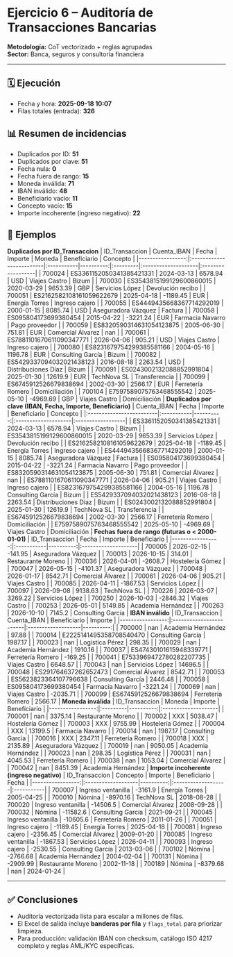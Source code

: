 # Ejercicio 6 – Auditoría de Transacciones Bancarias
**Metodología:** CoT vectorizado + reglas agrupadas  
**Sector:** Banca, seguros y consultoría financiera

---

## 🗓️ Ejecución
- Fecha y hora: **2025-09-18 10:07**
- Filas totales (entrada): **326**

## 📊 Resumen de incidencias
- Duplicados por ID: **51**
- Duplicados por clave: **51**
- Fecha nula: **0**
- Fecha fuera de rango: **15**
- Moneda inválida: **71**
- IBAN inválido: **48**
- Beneficiario vacío: **11**
- Concepto vacío: **15**
- Importe incoherente (ingreso negativo): **22**

## 📑 Ejemplos
**Duplicados por ID_Transaccion**
|   ID_Transaccion | Cuenta_IBAN              | Fecha      |   Importe | Moneda   | Beneficiario        | Concepto          |
|-----------------:|:-------------------------|:-----------|----------:|:---------|:--------------------|:------------------|
|           700024 | ES3361152050341385421331 | 2024-03-13 |   6578.94 | USD      | Viajes Castro       | Bizum             |
|           700030 | ES3543815199129600860015 | 2020-03-29 |   9653.39 | GBP      | Servicios López     | Devolución recibo |
|           700051 | ES2162582108161059622679 | 2025-04-18 |  -1189.45 | EUR      | Energía Torres      | Ingreso cajero    |
|           700055 | ES4449435668367714292019 | 2000-01-15 |   8085.74 | USD      | Aseguradora Vázquez | Factura           |
|           700058 | ES095804173699380454     | 2015-04-22 |  -3221.24 | EUR      | Farmacia Navarro    | Pago proveedor    |
|           700059 | ES8320590314631054123875 | 2005-06-30 |    751.81 | EUR      | Comercial Álvarez   | nan               |
|           700061 | ES7881101670611090347771 | 2026-04-06 |    905.21 | USD      | Viajes Castro       | Ingreso cajero    |
|           700080 | ES8231679754299385581166 | 2004-05-16 |   1196.78 | EUR      | Consulting García   | Bizum             |
|           700082 | ES5429337094032021438123 | 2016-08-18 |   2263.54 | USD      | Distribuciones Díaz | Bizum             |
|           700091 | ES0243002132088852991804 | 2025-01-30 |  12619.9  | EUR      | TechNova SL         | Transferencia     |
|           700099 | ES6745912526679838694    | 2002-03-30 |   2566.17 | EUR      | Ferretería Romero   | Domiciliación     |
|           700104 | E7597589075763468555542  | 2025-05-10 |  -4969.69 | GBP      | Viajes Castro       | Domiciliación     |
**Duplicados por clave (IBAN, Fecha, Importe, Beneficiario)**
| Cuenta_IBAN              | Fecha      |   Importe | Beneficiario        | Concepto          |
|:-------------------------|:-----------|----------:|:--------------------|:------------------|
| ES3361152050341385421331 | 2024-03-13 |   6578.94 | Viajes Castro       | Bizum             |
| ES3543815199129600860015 | 2020-03-29 |   9653.39 | Servicios López     | Devolución recibo |
| ES2162582108161059622679 | 2025-04-18 |  -1189.45 | Energía Torres      | Ingreso cajero    |
| ES4449435668367714292019 | 2000-01-15 |   8085.74 | Aseguradora Vázquez | Factura           |
| ES095804173699380454     | 2015-04-22 |  -3221.24 | Farmacia Navarro    | Pago proveedor    |
| ES8320590314631054123875 | 2005-06-30 |    751.81 | Comercial Álvarez   | nan               |
| ES7881101670611090347771 | 2026-04-06 |    905.21 | Viajes Castro       | Ingreso cajero    |
| ES8231679754299385581166 | 2004-05-16 |   1196.78 | Consulting García   | Bizum             |
| ES5429337094032021438123 | 2016-08-18 |   2263.54 | Distribuciones Díaz | Bizum             |
| ES0243002132088852991804 | 2025-01-30 |  12619.9  | TechNova SL         | Transferencia     |
| ES6745912526679838694    | 2002-03-30 |   2566.17 | Ferretería Romero   | Domiciliación     |
| E7597589075763468555542  | 2025-05-10 |  -4969.69 | Viajes Castro       | Domiciliación     |
**Fechas fuera de rango (futuras o < 2000-01-01)**
|   ID_Transaccion | Fecha      |   Importe | Beneficiario        |
|-----------------:|:-----------|----------:|:--------------------|
|           700005 | 2026-02-15 |   -141.95 | Aseguradora Vázquez |
|           700013 | 2026-10-15 |    314.01 | Restaurante Moreno  |
|           700036 | 2026-04-01 |  -2608.7  | Hostelería Gómez    |
|           700047 | 2026-05-15 |  -4101.37 | Aseguradora Vázquez |
|           700048 | 2026-01-17 |   8542.71 | Comercial Álvarez   |
|           700061 | 2026-04-06 |    905.21 | Viajes Castro       |
|           700085 | 2026-04-11 |  -1867.53 | Servicios López     |
|           700097 | 2026-09-08 |   9138.63 | TechNova SL         |
|           700226 | 2026-03-07 |   3269.22 | Servicios López     |
|           700250 | 2026-10-03 |  -2846.32 | Viajes Castro       |
|           700253 | 2026-05-01 |   5149.85 | Academia Hernández  |
|           700263 | 2026-10-10 |   7145.2  | Consulting García   |
**IBAN inválido**
|   ID_Transaccion | Cuenta_IBAN             | Beneficiario       |   Importe |
|-----------------:|:------------------------|:-------------------|----------:|
|           700000 | nan                     | Academia Hernández |     97.88 |
|           700014 | E2225141495358708540470 | Consulting García  |   1987.17 |
|           700023 | nan                     | Logística Pérez    |    298.35 |
|           700029 | nan                     | Academia Hernández |   1910.16 |
|           700037 | ES47430101615948339771  | Ferretería Romero  |   -169.25 |
|           700041 | E7533969472780282207735 | Viajes Castro      |   6648.57 |
|           700043 | nan                     | Servicios López    |  14696.5  |
|           700048 | ES291764637262652473    | Comercial Álvarez  |   8542.71 |
|           700053 | ES5623823364107796638   | Consulting García  |   2446.48 |
|           700058 | ES095804173699380454    | Farmacia Navarro   |  -3221.24 |
|           700069 | nan                     | Viajes Castro      |  -2035.71 |
|           700099 | ES6745912526679838694   | Ferretería Romero  |   2566.17 |
**Moneda inválida**
|   ID_Transaccion | Moneda   |   Importe | Beneficiario        |
|-----------------:|:---------|----------:|:--------------------|
|           700001 | nan      |   3375.14 | Restaurante Moreno  |
|           700002 | XXX      |   5038.47 | Hostelería Gómez    |
|           700003 | XXX      |   9755.99 | Hostelería Gómez    |
|           700004 | XXX      |  13199.5  | Farmacia Navarro    |
|           700014 | nan      |   1987.17 | Consulting García   |
|           700016 | XXX      |   2347.11 | Ferretería Romero   |
|           700018 | XXX      |   2135.89 | Aseguradora Vázquez |
|           700019 | nan      |   9050.05 | Academia Hernández  |
|           700023 | nan      |    298.35 | Logística Pérez     |
|           700031 | nan      |   4045.53 | Ferretería Romero   |
|           700038 | nan      |   1053.04 | Comercial Álvarez   |
|           700042 | nan      |   8451.39 | Academia Hernández  |
**Importe incoherente (ingreso negativo)**
|   ID_Transaccion | Concepto           |   Importe | Beneficiario       | Fecha      |
|-----------------:|:-------------------|----------:|:-------------------|:-----------|
|           700007 | Ingreso ventanilla |  -3161.9  | Energía Torres     | 2005-04-25 |
|           700010 | Nómina             |  -8970.16 | TechNova SL        | 2018-08-28 |
|           700020 | Ingreso ventanilla | -14506.5  | Comercial Álvarez  | 2008-09-28 |
|           700032 | Nómina             | -11582.6  | Consulting García  | 2021-09-21 |
|           700045 | Ingreso ventanilla | -10605.6  | Ferretería Romero  | 2011-01-26 |
|           700051 | Ingreso cajero     |  -1189.45 | Energía Torres     | 2025-04-18 |
|           700081 | Ingreso cajero     |  -2356.45 | Comercial Álvarez  | 2009-01-20 |
|           700085 | Ingreso ventanilla |  -1867.53 | Servicios López    | 2026-04-11 |
|           700093 | Ingreso cajero     |  -2530.55 | Consulting García  | 2013-03-06 |
|           700102 | Nómina             |  -2766.68 | Academia Hernández | 2004-02-04 |
|           700131 | Nómina             |  -2909.99 | Restaurante Moreno | 2002-11-18 |
|           700189 | Nómina             |  -8379.68 | nan                | 2024-01-24 |

---
## ✅ Conclusiones
- Auditoría vectorizada lista para escalar a millones de filas.
- El Excel de salida incluye **banderas por fila** y `flags_total` para priorizar limpieza.
- Para producción: validación IBAN con checksum, catálogo ISO 4217 completo y reglas AML/KYC específicas.